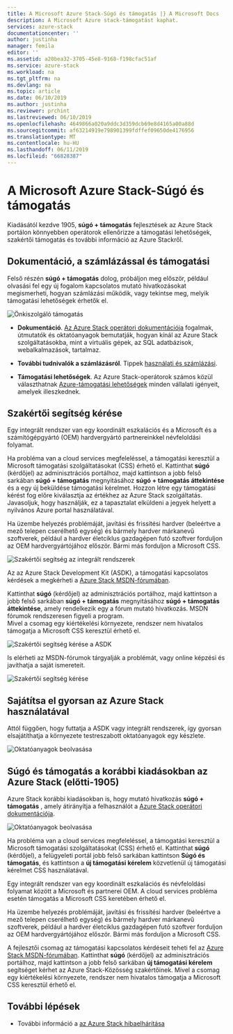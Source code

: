 ```yaml
---
title: A Microsoft Azure Stack-Súgó és támogatás |} A Microsoft Docs
description: A Microsoft Azure stack-támogatást kaphat.
services: azure-stack
documentationcenter: ''
author: justinha
manager: femila
editor: ''
ms.assetid: a20bea32-3705-45e8-9168-f198cfac51af
ms.service: azure-stack
ms.workload: na
ms.tgt_pltfrm: na
ms.devlang: na
ms.topic: article
ms.date: 06/10/2019
ms.author: justinha
ms.reviewer: prchint
ms.lastreviewed: 06/10/2019
ms.openlocfilehash: 4649866a020a9ddc3d359dcb69e8d4165a00a88d
ms.sourcegitcommit: af63214919e798901399fdffef09650de4176956
ms.translationtype: MT
ms.contentlocale: hu-HU
ms.lasthandoff: 06/11/2019
ms.locfileid: "66828387"
---
```

# <a name="microsoft-azure-stack-help-and-support"></a>A Microsoft Azure Stack-Súgó és támogatás

Kiadásától kezdve 1905, **súgó + támogatás** fejlesztések az Azure Stack portálon könnyebben operátorok ellenőrizze a támogatási lehetőségek, szakértői támogatás és további információ az Azure Stackről. 

## <a name="documentation-billing-and-support"></a>Dokumentáció, a számlázással és támogatási

Felső részén **súgó + támogatás** dolog, próbáljon meg először, például olvasási fel egy új fogalom kapcsolatos mutató hivatkozásokat megismerheti, hogyan számlázási működik, vagy tekintse meg, melyik támogatási lehetőségek érhetők el. 

![Önkiszolgáló támogatás](media/azure-stack-help-and-support/get-support-tiles.png)

- **Dokumentáció**. [Az Azure Stack operátori dokumentációja](index.yml) fogalmak, útmutatók és oktatóanyagok bemutatják, hogyan kínál az Azure Stack szolgáltatásokba, mint a virtuális gépek, az SQL adatbázisok, webalkalmazások, tartalmaz. 

- **További tudnivalók a számlázásról**. Tippek [használati és számlázási](azure-stack-billing-and-chargeback.md).

- **Támogatási lehetőségek**. Az Azure Stack-operátorok számos közül választhatnak [Azure-támogatási lehetőségek](https://aka.ms/azstacksupport) minden vállalati igényeit, amelyek illeszkednek. 

## <a name="get-expert-help"></a>Szakértői segítség kérése 

Egy integrált rendszer van egy koordinált eszkalációs és a Microsoft és a számítógépgyártó (OEM) hardvergyártó partnereinkkel névfeloldási folyamat.

Ha probléma van a cloud services megfeleléssel, a támogatási keresztül a Microsoft támogatási szolgáltatásokat (CSS) érhető el. Kattinthat **súgó** (kérdőjel) az adminisztrációs portálhoz, majd kattintson a jobb felső sarkában **súgó + támogatás** megnyitásához **súgó + támogatás áttekintése** és a egy új beküldése támogatási kérelmet. Hozzon létre egy támogatási kérést fog előre kiválasztja az értékhez az Azure Stack szolgáltatás. Javasoljuk, hogy használják, ez a tapasztalat elküldeni a jegyek helyett a nyilvános Azure portal használatával. 

Ha üzembe helyezés problémáját, javítási és frissítési hardver (beleértve a mező telepen cserélhető egység) és bármely hardver márkanevű szoftverek, például a hardver életciklus gazdagépen futó szoftver forduljon az OEM hardvergyártójához először. Bármi más forduljon a Microsoft CSS.

![Szakértői segítség az integrált rendszerek](media/azure-stack-help-and-support/get-support-integrated.png)

Az az Azure Stack Development Kit (ASDK), a támogatási kapcsolatos kérdések a megkérheti a [Azure Stack MSDN-fórumában](https://social.msdn.microsoft.com/Forums/azure/home?forum=azurestack). 

Kattinthat **súgó** (kérdőjel) az adminisztrációs portálhoz, majd kattintson a jobb felső sarkában **súgó + támogatás** megnyitásához **súgó + támogatás áttekintése**, amely rendelkezik egy a fórum mutató hivatkozás. MSDN fórumok rendszeresen figyeli a program.  
Mivel a csomag egy kiértékelési környezete, rendszer nem hivatalos támogatja a Microsoft CSS keresztül érhető el.

![Szakértői segítség kérése a ASDK](media/azure-stack-help-and-support/get-support-asdk.png)

Is elérheti az MSDN-fórumok tárgyalják a problémát, vagy online képzési és javíthatja a saját ismereteit. 

![Szakértői segítség kérése](media/azure-stack-help-and-support/get-support-cards.png)


## <a name="get-up-to-speed-with-azure-stack"></a>Sajátítsa el gyorsan az Azure Stack használatával

Attól függően, hogy futtatja a ASDK vagy integrált rendszerek, így gyorsan elsajátíthatja a környezete testreszabott oktatóanyagok egy készlete. 

![Oktatóanyagok beolvasása](media/azure-stack-help-and-support/get-support-tutorials.png)

## <a name="help-and-support-for-earlier-releases-azure-stack-pre-1905"></a>Súgó és támogatás a korábbi kiadásokban az Azure Stack (előtti-1905)

Azure Stack korábbi kiadásokban is, hogy mutató hivatkozás **súgó + támogatás** , amely átirányítja a felhasználót a [Azure Stack operátori dokumentációja](https://aka.ms/adminportaldocs).

![Oktatóanyagok beolvasása](media/azure-stack-help-and-support/get-support-previous.png)

Ha probléma van a cloud services megfeleléssel, a támogatási keresztül a Microsoft támogatási szolgáltatásokat (CSS) érhető el. Kattinthat **súgó** (kérdőjel), a felügyeleti portál jobb felső sarkában kattintson **Súgó és támogatás**, és kattintson a **új támogatási kérelem** közvetlenül új támogatási kérelmet CSS használatával.

Egy integrált rendszer van egy koordinált eszkalációs és névfeloldási folyamat között a Microsoft és partnerei OEM. A cloud services probléma esetén támogatás a Microsoft CSS keretében érhető el. 

Ha üzembe helyezés problémáját, javítási és frissítési hardver (beleértve a mező telepen cserélhető egység) és bármely hardver márkanevű szoftverek, például a hardver életciklus gazdagépen futó szoftver forduljon az OEM hardvergyártójához először. Bármi más forduljon a Microsoft CSS.

A fejlesztői csomag az támogatási kapcsolatos kérdéseit teheti fel az [Azure Stack MSDN-fórumában](https://social.msdn.microsoft.com/Forums/azure/home?forum=azurestack). Kattinthat **súgó** (kérdőjel) az adminisztrációs portálhoz, majd kattintson a jobb felső sarkában **új támogatási kérelem** segítséget kérhet az Azure Stack-Közösség szakértőinek.
Mivel a csomag egy kiértékelési környezete, rendszer nem hivatalos támogatja a Microsoft CSS keresztül érhető el.

## <a name="next-steps"></a>További lépések
- További információ a [az Azure Stack hibaelhárítása](azure-stack-troubleshooting.md)
